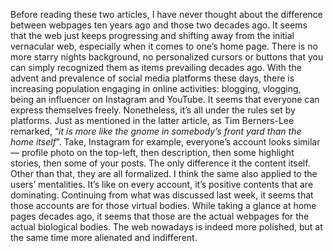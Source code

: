 Before reading these two articles, I have never thought about the difference between webpages ten years ago and those two decades ago. It seems that the web just keeps progressing and shifting away from the initial vernacular web, especially when it comes to one’s home page. There is no more starry nights background, no personalized cursors or buttons that you can simply recognized them as items prevailing decades ago. With the advent and prevalence of social media platforms these days, there is increasing population engaging in online activities: blogging, vlogging, being an influencer on Instagram and YouTube. It seems that everyone can express themselves freely. Nonetheless, it’s all under the rules set by platforms. Just as mentioned in the latter article, as Tim Berners-Lee remarked, “*it is more like the gnome in somebody’s front yard than the home itself*”. Take, Instagram for example, everyone’s account looks similar— profile photo on the top-left, then description, then some highlight stories, then some of your posts. The only difference it the content itself. Other than that, they are all formalized. I think the same also applied to the users’ mentalities. It’s like on every account, it’s positive contents that are dominating. Continuing from what was discussed last week, it seems that those accounts are for those virtual bodies. While taking a glance at home pages decades ago, it seems that those are the actual webpages for the actual biological bodies. The web nowadays is indeed more polished, but at the same time more alienated and indifferent.
